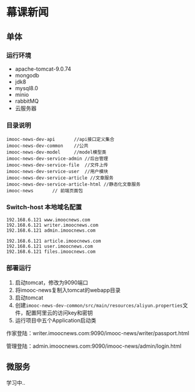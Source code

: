 # 幕课新闻

## 单体

### 运行环境

- apache-tomcat-9.0.74
- mongodb
- jdk8
- mysql8.0
- minio
- rabbitMQ
- 云服务器

### 目录说明

```
imooc-news-dev-api       //api接口定义集合
imooc-news-dev-common    //公共
imooc-news-dev-model     //model模型类
imooc-news-dev-service-admin //后台管理 
imooc-news-dev-service-file  //文件上传
imooc-news-dev-service-user  //用户模块
imooc-news-dev-service-article //文章服务
imooc-news-dev-service-article-html //静态化文章服务
imooc-news       // 前端页面包
```

### Switch-host 本地域名配置

```host
192.168.6.121 www.imoocnews.com
192.168.6.121 writer.imoocnews.com
192.168.6.121 admin.imoocnews.com

192.168.6.121 article.imoocnews.com
192.168.6.121 user.imoocnews.com
192.168.6.121 files.imoocnews.com
```

### 部署运行

1. 启动tomcat，修改为9090端口
2. 将imooc-news复制入tomcat的webapp目录
3. 启动tomcat
4. 创建`imooc-news-dev-common/src/main/resources/aliyun.properties`文件，配置阿里云的访问key和密钥
5. 运行项目中五个Application启动类

作家登陆：writer.imoocnews.com:9090/imooc-news/writer/passport.html

管理登陆：admin.imoocnews.com:9090/imooc-news/admin/login.html

## 微服务

学习中..